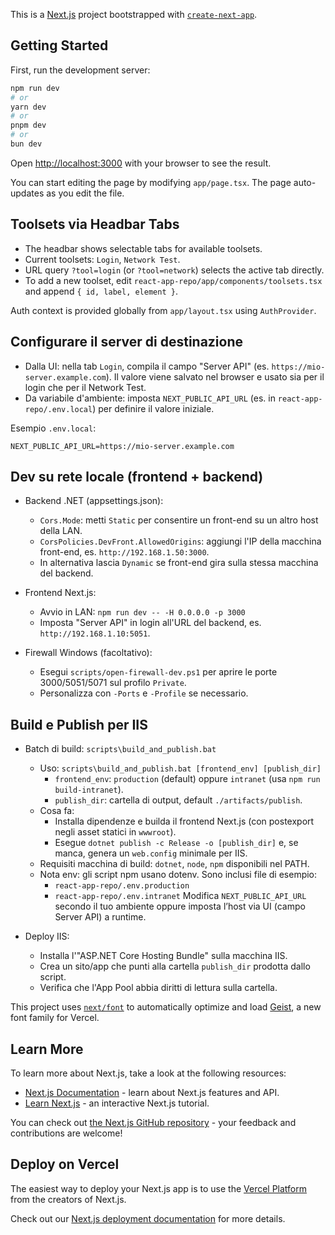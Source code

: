 This is a [Next.js](https://nextjs.org) project bootstrapped with [`create-next-app`](https://nextjs.org/docs/app/api-reference/cli/create-next-app).

## Getting Started

First, run the development server:

```bash
npm run dev
# or
yarn dev
# or
pnpm dev
# or
bun dev
```

Open [http://localhost:3000](http://localhost:3000) with your browser to see the result.

You can start editing the page by modifying `app/page.tsx`. The page auto-updates as you edit the file.

## Toolsets via Headbar Tabs

- The headbar shows selectable tabs for available toolsets.
- Current toolsets: `Login`, `Network Test`.
- URL query `?tool=login` (or `?tool=network`) selects the active tab directly.
- To add a new toolset, edit `react-app-repo/app/components/toolsets.tsx` and append `{ id, label, element }`.

Auth context is provided globally from `app/layout.tsx` using `AuthProvider`.

## Configurare il server di destinazione

- Dalla UI: nella tab `Login`, compila il campo "Server API" (es. `https://mio-server.example.com`). Il valore viene salvato nel browser e usato sia per il login che per il Network Test.
- Da variabile d'ambiente: imposta `NEXT_PUBLIC_API_URL` (es. in `react-app-repo/.env.local`) per definire il valore iniziale.

Esempio `.env.local`:

```
NEXT_PUBLIC_API_URL=https://mio-server.example.com
```

## Dev su rete locale (frontend + backend)

- Backend .NET (appsettings.json):
  - `Cors.Mode`: metti `Static` per consentire un front-end su un altro host della LAN.
  - `CorsPolicies.DevFront.AllowedOrigins`: aggiungi l'IP della macchina front-end, es. `http://192.168.1.50:3000`.
  - In alternativa lascia `Dynamic` se front-end gira sulla stessa macchina del backend.

- Frontend Next.js:
  - Avvio in LAN: `npm run dev -- -H 0.0.0.0 -p 3000`
  - Imposta "Server API" in login all'URL del backend, es. `http://192.168.1.10:5051`.

- Firewall Windows (facoltativo):
  - Esegui `scripts/open-firewall-dev.ps1` per aprire le porte 3000/5051/5071 sul profilo `Private`.
  - Personalizza con `-Ports` e `-Profile` se necessario.

## Build e Publish per IIS

- Batch di build: `scripts\build_and_publish.bat`
  - Uso: `scripts\build_and_publish.bat [frontend_env] [publish_dir]`
    - `frontend_env`: `production` (default) oppure `intranet` (usa `npm run build-intranet`).
    - `publish_dir`: cartella di output, default `./artifacts/publish`.
  - Cosa fa:
    - Installa dipendenze e builda il frontend Next.js (con postexport negli asset statici in `wwwroot`).
    - Esegue `dotnet publish -c Release -o [publish_dir]` e, se manca, genera un `web.config` minimale per IIS.
  - Requisiti macchina di build: `dotnet`, `node`, `npm` disponibili nel PATH.
  - Nota env: gli script npm usano dotenv. Sono inclusi file di esempio:
    - `react-app-repo/.env.production`
    - `react-app-repo/.env.intranet`
    Modifica `NEXT_PUBLIC_API_URL` secondo il tuo ambiente oppure imposta l’host via UI (campo Server API) a runtime.

- Deploy IIS:
  - Installa l'"ASP.NET Core Hosting Bundle" sulla macchina IIS.
  - Crea un sito/app che punti alla cartella `publish_dir` prodotta dallo script.
  - Verifica che l'App Pool abbia diritti di lettura sulla cartella.

This project uses [`next/font`](https://nextjs.org/docs/app/building-your-application/optimizing/fonts) to automatically optimize and load [Geist](https://vercel.com/font), a new font family for Vercel.

## Learn More

To learn more about Next.js, take a look at the following resources:

- [Next.js Documentation](https://nextjs.org/docs) - learn about Next.js features and API.
- [Learn Next.js](https://nextjs.org/learn) - an interactive Next.js tutorial.

You can check out [the Next.js GitHub repository](https://github.com/vercel/next.js) - your feedback and contributions are welcome!

## Deploy on Vercel

The easiest way to deploy your Next.js app is to use the [Vercel Platform](https://vercel.com/new?utm_medium=default-template&filter=next.js&utm_source=create-next-app&utm_campaign=create-next-app-readme) from the creators of Next.js.

Check out our [Next.js deployment documentation](https://nextjs.org/docs/app/building-your-application/deploying) for more details.
